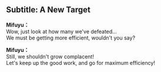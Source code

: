 # 

  
## Subtitle: A New Target
  
**Mifuyu：**  
Wow, just look at how many we've defeated...  
We must be getting more efficient, wouldn't you say?  
  
**Mifuyu：**  
Still, we shouldn't grow complacent!  
Let's keep up the good work, and go for maximum efficiency!  
